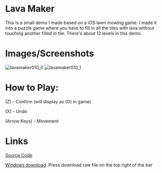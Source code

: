# Lava Maker
This is a small demo I made based on a iOS lawn mowing game. I made it into a puzzle game where you have to fill in all the tiles with lava without touching another filled in tile. There's about 12 levels in this demo.



# Images/Screenshots
![lavamaker010_0](https://github.com/user-attachments/assets/f8621031-61d1-4cca-9be7-3864a26d3725)
![lavamaker010_1](https://github.com/user-attachments/assets/e8df013d-ffa1-43ca-a80c-98e23c5e60cf)

# How to Play:
(Z) - Confirm (will display as (O) in game)

(X) - Undo

(Arrow Keys) - Movement


# Links

[Source Code](https://github.com/int-nk/pico8files/blob/main/carts/Lava_maker/lawnmower010.p8)

[Windows download](https://github.com/int-nk/pico8files/blob/main/carts/Lava_maker/lavamaker010_windows.zip). Press download raw file on the top right of the bar
